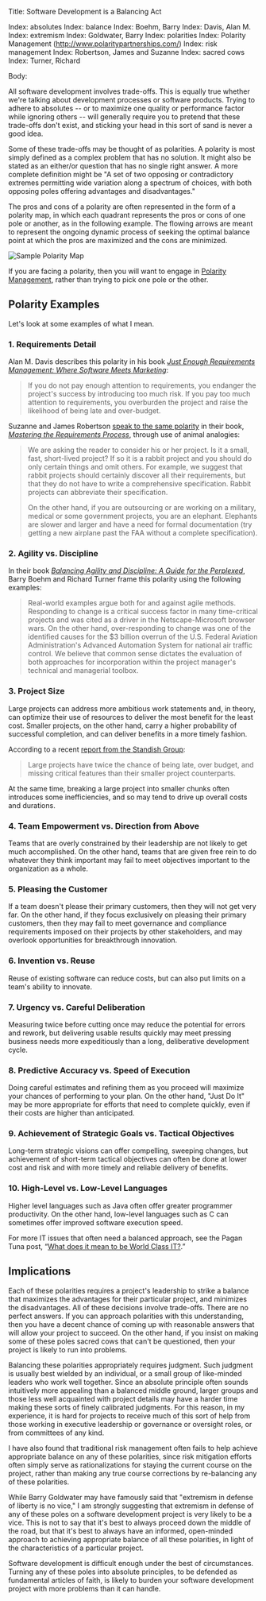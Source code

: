 Title:  Software Development is a Balancing Act

Index: absolutes
Index: balance
Index: Boehm, Barry
Index: Davis, Alan M.
Index: extremism
Index: Goldwater, Barry
Index: polarities
Index: Polarity Management (http://www.polaritypartnerships.com/)
Index: risk management
Index: Robertson, James and Suzanne
Index: sacred cows
Index: Turner, Richard

Body:

All software development involves trade-offs. This is equally true whether we're talking about development processes or software products. Trying to adhere to absolutes -- or to maximize one quality or performance factor while ignoring others -- will generally require you to pretend that these trade-offs don't exist, and sticking your head in this sort of sand is never a good idea.

Some of these trade-offs may be thought of as polarities. A polarity is most simply defined as a complex problem that has no solution. It might also be stated as an either/or question that has no single right answer. A more complete definition might be "A set of two opposing or contradictory extremes permitting wide variation along a spectrum of choices, with both opposing poles offering advantages and disadvantages."

The pros and cons of a polarity are often represented in the form of a polarity map, in which each quadrant represents the pros or cons of one pole or another, as in the following example. The flowing arrows are meant to represent the ongoing dynamic process of seeking the optimal balance point at which the pros are maximized and the cons are minimized.

![Sample Polarity Map](images/polarity-map.jpg)

If you are facing a polarity, then you will want to engage in <a href="http://www.polaritypartnerships.com/" class="reflink" target="ref">Polarity Management</a>, rather than trying to pick one pole or the other.

## Polarity Examples

Let's look at some examples of what I mean.

### 1. Requirements Detail

Alan M. Davis describes this polarity in his book <cite>[Just Enough Requirements Management: Where Software Meets Marketing][davis-2005]</cite>:

> If you do not pay enough attention to requirements, you endanger the project's success by introducing too much risk. If you pay too much attention to requirements, you overburden the project and raise the likelihood of being late and over-budget.

Suzanne and James Robertson <a href="http://www.infoq.com/articles/mastering-requirements-process" class="reflink" target="ref">speak to the same polarity</a> in their book, <cite>[Mastering the Requirements Process][robertson-1999]</cite>, through use of animal analogies:

> We are asking the reader to consider his or her project. Is it a small, fast, short-lived project? If so it is a rabbit project and you should do only certain things and omit others. For example, we suggest that rabbit projects should certainly discover all their requirements, but that they do not have to write a comprehensive specification. Rabbit projects can abbreviate their specification.
>
> On the other hand, if you are outsourcing or are working on a military, medical or some government projects, you are an elephant. Elephants are slower and larger and have a need for formal documentation (try getting a new airplane past the FAA without a complete specification).

### 2. Agility vs. Discipline

In their book <cite>[Balancing Agility and Discipline: A Guide for the Perplexed][boehm-turner-2003]</cite>, Barry Boehm and Richard Turner frame this polarity using the following examples:

> Real-world examples argue both for and against agile methods. Responding to change is a critical success factor in many time-critical projects and was cited as a driver in the Netscape-Microsoft browser wars. On the other hand, over-responding to change was one of the identified causes for the $3 billion overrun of the U.S. Federal Aviation Administration's Advanced Automation System for national air traffic control. We believe that common sense dictates the evaluation of both approaches for incorporation within the project manager's technical and managerial toolbox.

### 3. Project Size

Large projects can address more ambitious work statements and, in theory, can optimize their use of resources to deliver the most benefit for the least cost. Smaller projects, on the other hand, carry a higher probability of successful completion, and can deliver benefits in a more timely fashion.

According to a recent [report from the Standish Group][standish-2013]:

> Large projects have twice the chance of being late, over budget, and missing critical features than their smaller project counterparts.

At the same time, breaking a large project into smaller chunks often introduces some inefficiencies, and so may tend to drive up overall costs and durations.

### 4. Team Empowerment vs. Direction from Above

Teams that are overly constrained by their leadership are not likely to get much accomplished. On the other hand, teams that are given free rein to do whatever they think important may fail to meet objectives important to the organization as a whole.

### 5. Pleasing the Customer

If a team doesn't please their primary customers, then they will not get very far. On the other hand, if they focus exclusively on pleasing their primary customers, then they may fail to meet governance and compliance requirements imposed on their projects by other stakeholders, and may overlook opportunities for breakthrough innovation.

### 6. Invention vs. Reuse

Reuse of existing software can reduce costs, but can also put limits on a team's ability to innovate.

### 7. Urgency vs. Careful Deliberation

Measuring twice before cutting once may reduce the potential for errors and rework, but delivering usable results quickly may meet pressing business needs more expeditiously than a long, deliberative development cycle.

### 8. Predictive Accuracy vs. Speed of Execution

Doing careful estimates and refining them as you proceed will maximize your chances of performing to your plan. On the other hand, "Just Do It" may be more appropriate for efforts that need to complete quickly, even if their costs are higher than anticipated.

### 9. Achievement of Strategic Goals vs. Tactical Objectives

Long-term strategic visions can offer compelling, sweeping changes, but achievement of short-term tactical objectives can often be done at lower cost and risk and with more timely and reliable delivery of benefits.

### 10. High-Level vs. Low-Level Languages

Higher level languages such as Java often offer greater programmer productivity. On the other hand, low-level languages such as C can sometimes offer improved software execution speed.

For more IT issues that often need a balanced approach, see the Pagan Tuna post, &ldquo;<a href="http://www.pagantuna.com/posts/what-does-it-mean-to-be-world-class-it.html" class="reflink" target="ref">What does it mean to be World Class IT?</a>.&rdquo;

## Implications

Each of these polarities requires a project's leadership to strike a balance that maximizes the advantages for their particular project, and minimizes the disadvantages. All of these decisions involve trade-offs. There are no perfect answers. If you can approach polarities with this understanding, then you have a decent chance of coming up with reasonable answers that will allow your project to succeed. On the other hand, if you insist on making some of these poles sacred cows that can't be questioned, then your project is likely to run into problems.

Balancing these polarities appropriately requires judgment. Such judgment is usually best wielded by an individual, or a small group of like-minded leaders who work well together. Since an absolute principle often sounds intuitively more appealing than a balanced middle ground, larger groups and those less well acquainted with project details may have a harder time making these sorts of finely calibrated judgments. For this reason, in my experience, it is hard for projects to receive much of this sort of help from those working in executive leadership or governance or oversight roles, or from committees of any kind.

I have also found that traditional risk management often fails to help achieve appropriate balance on any of these polarities, since risk mitigation efforts often simply serve as rationalizations for staying the current course on the project, rather than making any true course corrections by re-balancing any of these polarities.

While Barry Goldwater may have famously said that "extremism in defense of liberty is no vice," I am strongly suggesting that extremism in defense of any of these poles on a software development project is very likely to be a vice. This is not to say that it's best to always proceed down the middle of the road, but that it's best to always have an informed, open-minded approach to achieving appropriate balance of all these polarities, in light of the characteristics of a particular project.

Software development is difficult enough under the best of circumstances. Turning any of these poles into absolute principles, to be defended as fundamental articles of faith, is likely to burden your software development project with more problems than it can handle.



[boehm-turner-2003]: bibliography.html#boehm-turner-2003
[davis-2005]: bibliography.html#davis-2005
[robertson-1999]: bibliography.html#robertson-1999
[standish-2013]: bibliography.html#standish-2013
